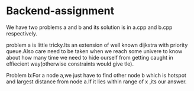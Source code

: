 # Backend-assignment
We have two problems a and b and its solution is in a.cpp and b.cpp respectively.

problem a is little tricky.Its an extension of well known dijkstra with priority queue.Also care need to be taken when we reach some univere to know about how many time we need to hide ourself from getting caught in effiecient way(otherwise constraints would give tle).

Problem b:For a node a,we just have to find other node b which is hotspot and largest distance from node a.If it lies within range of x ,its our answer.

